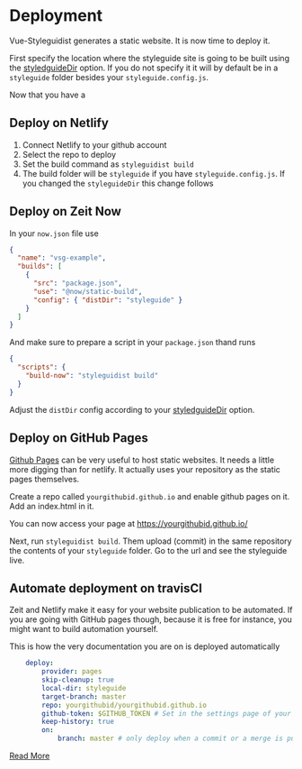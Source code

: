 # Deployment

Vue-Styleguidist generates a static website. It is now time to deploy it.

First specify the location where the styleguide site is going to be built using the [styledguideDir](/Configuration.md#styleguidedir) option. If you do not specify it it will by default be in a `styleguide` folder besides your `styleguide.config.js`.

Now that you have a

## Deploy on Netlify

1.  Connect Netlify to your github account
1.  Select the repo to deploy
1.  Set the build command as `styleguidist build`
1.  The build folder will be `styleguide` if you have `styleguide.config.js`. If you changed the `styleguideDir` this change follows

## Deploy on Zeit Now

In your `now.json` file use

```json
{
  "name": "vsg-example",
  "builds": [
    {
      "src": "package.json",
      "use": "@now/static-build",
      "config": { "distDir": "styleguide" }
    }
  ]
}
```

And make sure to prepare a script in your `package.json` thand runs

```json
{
  "scripts": {
    "build-now": "styleguidist build"
  }
}
```

Adjust the `distDir` config according to your [styledguideDir](/Configuration.md#styleguidedir) option.

## Deploy on GitHub Pages

[Github Pages](https://pages.github.com/) can be very useful to host static websites. It needs a little more digging than for netlify. It actually uses your repository as the static pages themselves.

Create a repo called `yourgithubid.github.io` and enable github pages on it. Add an index.html in it.

You can now access your page at https://yourgithubid.github.io/

Next, run `styleguidist build`. Them upload (commit) in the same repository the contents of your `styleguide` folder. Go to the url and see the styleguide live.

## Automate deployment on travisCI

Zeit and Netlify make it easy for your website publication to be automated. If you are going with GitHub pages though, because it is free for instance, you might want to build automation yourself.

This is how the very documentation you are on is deployed automatically

```yml
    deploy:
        provider: pages
        skip-cleanup: true
        local-dir: styleguide
        target-branch: master
        repo: yourgithubid/yourgithubid.github.io
        github-token: $GITHUB_TOKEN # Set in the settings page of your repository, as a secure variable
        keep-history: true
        on:
            branch: master # only deploy when a commit or a merge is pushed to master
```

[Read More](https://docs.travis-ci.com/user/deployment/pages/)
